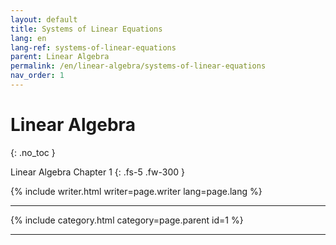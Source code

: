```yaml
---
layout: default
title: Systems of Linear Equations
lang: en
lang-ref: systems-of-linear-equations
parent: Linear Algebra
permalink: /en/linear-algebra/systems-of-linear-equations
nav_order: 1
---
```


# Linear Algebra
{: .no_toc }


Linear Algebra Chapter 1
{: .fs-5 .fw-300 }

{% include writer.html writer=page.writer lang=page.lang %}

---

{% include category.html category=page.parent id=1 %}

---

